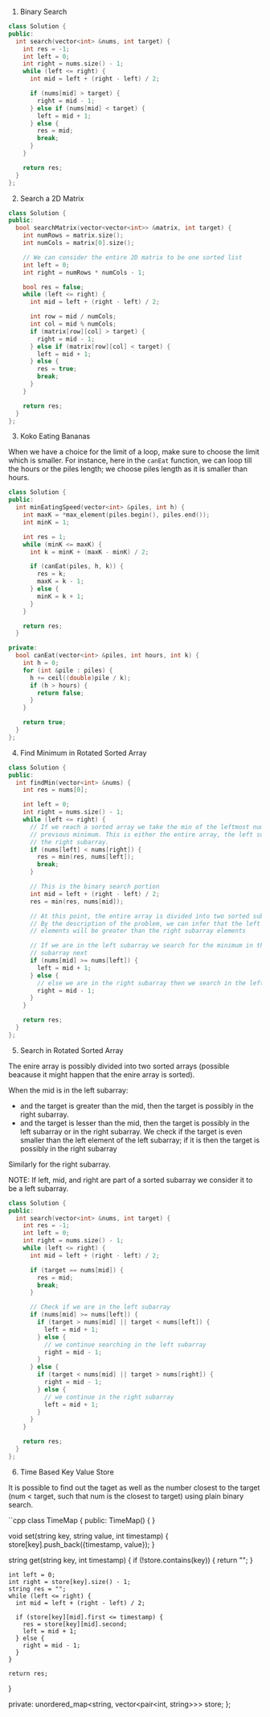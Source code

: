 1. Binary Search

```cpp
class Solution {
public:
  int search(vector<int> &nums, int target) {
    int res = -1;
    int left = 0;
    int right = nums.size() - 1;
    while (left <= right) {
      int mid = left + (right - left) / 2;

      if (nums[mid] > target) {
        right = mid - 1;
      } else if (nums[mid] < target) {
        left = mid + 1;
      } else {
        res = mid;
        break;
      }
    }

    return res;
  }
};
```

2. Search a 2D Matrix

```cpp
class Solution {
public:
  bool searchMatrix(vector<vector<int>> &matrix, int target) {
    int numRows = matrix.size();
    int numCols = matrix[0].size();

    // We can consider the entire 2D matrix to be one sorted list
    int left = 0;
    int right = numRows * numCols - 1;

    bool res = false;
    while (left <= right) {
      int mid = left + (right - left) / 2;

      int row = mid / numCols;
      int col = mid % numCols;
      if (matrix[row][col] > target) {
        right = mid - 1;
      } else if (matrix[row][col] < target) {
        left = mid + 1;
      } else {
        res = true;
        break;
      }
    }

    return res;
  }
};
```

3. Koko Eating Bananas

When we have a choice for the limit of a loop, make sure to choose the limit
which is smaller. For instance, here in the `canEat` function, we can loop till
the hours or the piles length; we choose piles length as it is smaller than
hours.

```cpp
class Solution {
public:
  int minEatingSpeed(vector<int> &piles, int h) {
    int maxK = *max_element(piles.begin(), piles.end());
    int minK = 1;

    int res = 1;
    while (minK <= maxK) {
      int k = minK + (maxK - minK) / 2;

      if (canEat(piles, h, k)) {
        res = k;
        maxK = k - 1;
      } else {
        minK = k + 1;
      }
    }

    return res;
  }

private:
  bool canEat(vector<int> &piles, int hours, int k) {
    int h = 0;
    for (int &pile : piles) {
      h += ceil((double)pile / k);
      if (h > hours) {
        return false;
      }
    }

    return true;
  }
};
```

4. Find Minimum in Rotated Sorted Array

```cpp
class Solution {
public:
  int findMin(vector<int> &nums) {
    int res = nums[0];

    int left = 0;
    int right = nums.size() - 1;
    while (left <= right) {
      // If we reach a sorted array we take the min of the leftmost num and the
      // previous minimum. This is either the entire array, the left subarray, or
      // the right subarray.
      if (nums[left] < nums[right]) {
        res = min(res, nums[left]);
        break;
      }

      // This is the binary search portion
      int mid = left + (right - left) / 2;
      res = min(res, nums[mid]);

      // At this point, the entire array is divided into two sorted subarrays.
      // By the description of the problem, we can infer that the left subarray
      // elements will be greater than the right subarray elements

      // If we are in the left subarray we search for the minimum in the right
      // subarray next
      if (nums[mid] >= nums[left]) {
        left = mid + 1;
      } else {
        // else we are in the right subarray then we search in the left
        right = mid - 1;
      }
    }

    return res;
  }
};
```

5. Search in Rotated Sorted Array

The enire array is possibly divided into two sorted arrays (possible beacause it might happen that the enire array is sorted).

When the mid is in the left subarray:

- and the target is greater than the mid, then the target is possibly in the right subarray.
- and the target is lesser than the mid, then the target is possibly in the left subarray or in the right subarray. We check if the target is even smaller than the left element of the left subarray; if it is then the target is possibly in the right subarray

Similarly for the right subarray.

NOTE: If left, mid, and right are part of a sorted subarray we consider it to be a left subarray.

```cpp
class Solution {
public:
  int search(vector<int> &nums, int target) {
    int res = -1;
    int left = 0;
    int right = nums.size() - 1;
    while (left <= right) {
      int mid = left + (right - left) / 2;

      if (target == nums[mid]) {
        res = mid;
        break;
      }

      // Check if we are in the left subarray
      if (nums[mid] >= nums[left]) {
        if (target > nums[mid] || target < nums[left]) {
          left = mid + 1;
        } else {
          // we continue searching in the left subarray
          right = mid - 1;
        }
      } else {
        if (target < nums[mid] || target > nums[right]) {
          right = mid - 1;
        } else {
          // we continue in the right subarray
          left = mid + 1;
        }
      }
    }

    return res;
  }
};
```

6. Time Based Key Value Store

It is possible to find out the taget as well as the number closest to the target (num < target, such that num is the closest to target) using plain binary search.

``cpp
class TimeMap {
public:
  TimeMap() { }

  void set(string key, string value, int timestamp) {
      store[key].push_back({timestamp, value});
  }

  string get(string key, int timestamp) {
    if (!store.contains(key)) {
      return "";
    }

    int left = 0;
    int right = store[key].size() - 1;
    string res = "";
    while (left <= right) {
      int mid = left + (right - left) / 2;

      if (store[key][mid].first <= timestamp) {
        res = store[key][mid].second;
        left = mid + 1;
      } else {
        right = mid - 1;
      }
    }

    return res;
  }

private:
  unordered_map<string, vector<pair<int, string>>> store;
};
```
